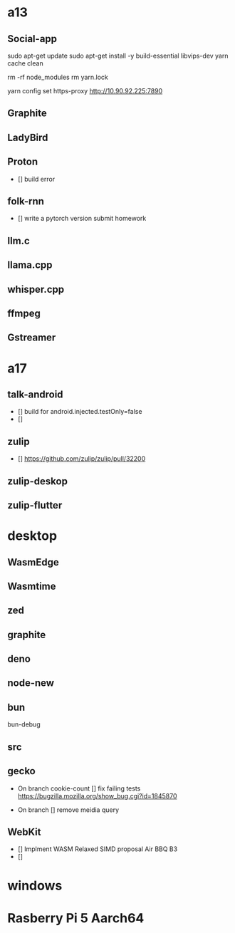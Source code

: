 

# a13

## Social-app

sudo apt-get update
sudo apt-get install -y build-essential libvips-dev
yarn cache clean

rm -rf node_modules
rm yarn.lock

yarn config set https-proxy http://10.90.92.225:7890


## Graphite



## LadyBird



## Proton 

- [] build error


## folk-rnn

- [] write a pytorch version submit homework

## llm.c

## llama.cpp

## whisper.cpp

## ffmpeg

## Gstreamer


# a17

## talk-android

- [] build for android.injected.testOnly=false
- [] 


## zulip

- [] https://github.com/zulip/zulip/pull/32200

## zulip-deskop

## zulip-flutter

# desktop


## WasmEdge

## Wasmtime

## zed

## graphite

## deno

## node-new

## bun

bun-debug

## src

## gecko

- On branch cookie-count
[] fix failing tests
https://bugzilla.mozilla.org/show_bug.cgi?id=1845870

- On branch 
[] remove meidia query

## WebKit

- [] Implment WASM Relaxed SIMD proposal
Air BBQ B3
- [] 



# windows



# Rasberry Pi 5 Aarch64